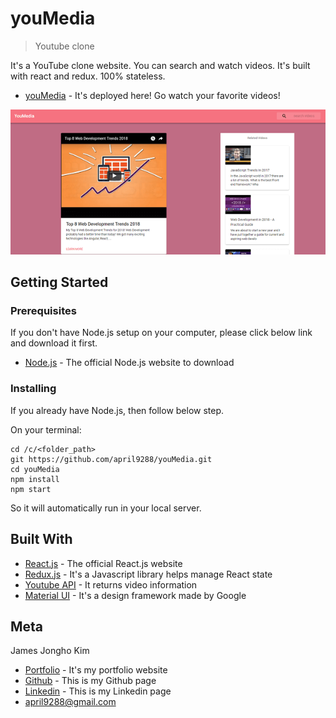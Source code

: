 # youMedia
> Youtube clone

It's a YouTube clone website. You can search and watch videos. It's built with react and redux. 100% stateless.

* [youMedia](https://april9288.github.io/youMedia/) - It's deployed here! Go watch your favorite videos!

![](sample.png)

## Getting Started

### Prerequisites

If you don't have Node.js setup on your computer, please click below link and download it first.

* [Node.js](https://nodejs.org/en/) - The official Node.js website to download

### Installing

If you already have Node.js, then follow below step.

On your terminal:

```
cd /c/<folder_path>
git https://github.com/april9288/youMedia.git
cd youMedia
npm install
npm start

```

So it will automatically run in your local server.

## Built With

* [React.js](https://reactjs.org/) - The official React.js website
* [Redux.js](https://redux.js.org/) - It's a Javascript library helps manage React state
* [Youtube API](https://youtube.com) - It returns video information
* [Material UI](https://material-ui.com/) - It's a design framework made by Google

## Meta

James Jongho Kim 
- [Portfolio](https://april9288.github.io/) - It's my portfolio website
- [Github](https://github.com/april9288) - This is my Github page
- [Linkedin](https://www.linkedin.com/in/jongho-kim-b05618170/) - This is my Linkedin page
- april9288@gmail.com
